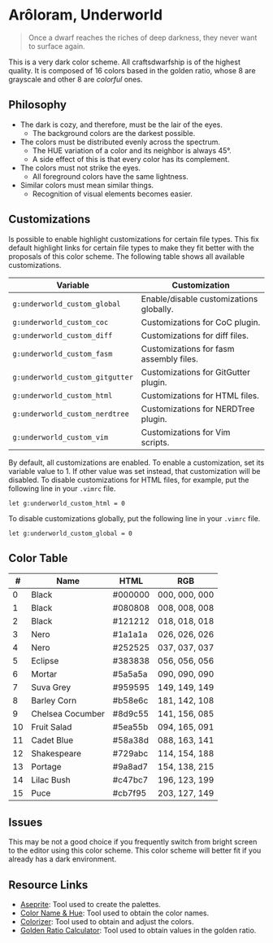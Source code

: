 # Arôloram, Underworld

> Once a dwarf reaches the riches of deep darkness, they never want to
> surface again.

This is a very dark color scheme. All craftsdwarfship is of the highest
quality. It is composed of 16 colors based in the golden ratio, whose 8 are
grayscale and other 8 are *colorful* ones.

## Philosophy

- The dark is cozy, and therefore, must be the lair of the eyes.
  - The background colors are the darkest possible.
- The colors must be distributed evenly across the spectrum.
  - The HUE variation of a color and its neighbor is always 45°.
  - A side effect of this is that every color has its complement.
- The colors must not strike the eyes.
  - All foreground colors have the same lightness.
- Similar colors must mean similar things.
  - Recognition of visual elements becomes easier.

## Customizations

Is possible to enable highlight customizations for certain file types. This
fix default highlight links for certain file types to make they fit better with
the proposals of this color scheme. The following table shows all available
customizations.

| Variable                        | Customization                           |
|---------------------------------|-----------------------------------------|
| `g:underworld_custom_global`    | Enable/disable customizations globally. |
| `g:underworld_custom_coc`       | Customizations for CoC plugin.          |
| `g:underworld_custom_diff`      | Customizations for diff files.          |
| `g:underworld_custom_fasm`      | Customizations for fasm assembly files. |
| `g:underworld_custom_gitgutter` | Customizations for GitGutter plugin.    |
| `g:underworld_custom_html`      | Customizations for HTML files.          |
| `g:underworld_custom_nerdtree`  | Customizations for NERDTree plugin.     |
| `g:underworld_custom_vim`       | Customizations for Vim scripts.         |

By default, all customizations are enabled. To enable a customization, set its
variable value to 1. If other value was set instead, that customization will be
disabled. To disable customizations for HTML files, for example, put the
following line in your `.vimrc` file.

```vim
let g:underworld_custom_html = 0
```

To disable customizations globally, put the following line in your
`.vimrc` file.

```vim
let g:underworld_custom_global = 0
```

## Color Table

| #  | Name             | HTML    | RGB           |
|----|------------------|---------|---------------|
| 0  | Black            | #000000 | 000, 000, 000 |
| 1  | Black            | #080808 | 008, 008, 008 |
| 2  | Black            | #121212 | 018, 018, 018 |
| 3  | Nero             | #1a1a1a | 026, 026, 026 |
| 4  | Nero             | #252525 | 037, 037, 037 |
| 5  | Eclipse          | #383838 | 056, 056, 056 |
| 6  | Mortar           | #5a5a5a | 090, 090, 090 |
| 7  | Suva Grey        | #959595 | 149, 149, 149 |
| 8  | Barley Corn      | #b58e6c | 181, 142, 108 |
| 9  | Chelsea Cocumber | #8d9c55 | 141, 156, 085 |
| 10 | Fruit Salad      | #5ea55b | 094, 165, 091 |
| 11 | Cadet Blue       | #58a38d | 088, 163, 141 |
| 12 | Shakespeare      | #729abc | 114, 154, 188 |
| 13 | Portage          | #9a8ad7 | 154, 138, 215 |
| 14 | Lilac Bush       | #c47bc7 | 196, 123, 199 |
| 15 | Puce             | #cb7f95 | 203, 127, 149 |

## Issues

This may be not a good choice if you frequently switch from bright screen to
the editor using this color scheme. This color scheme will better fit if you
already has a dark environment.

## Resource Links

- [Aseprite][aseprite]: Tool used to create the palettes.
- [Color Name & Hue][color-name-hue]: Tool used to obtain the color names.
- [Colorizer][colorizer]: Tool used to obtain and adjust the colors.
- [Golden Ratio Calculator][golden-ratio-calculator]: Tool used to obtain
  values in the golden ratio.

[aseprite]: https://www.aseprite.org/ 'Aseprite'
[color-name-hue]: https://www.color-blindness.com/color-name-hue 'Color Name & Hue'
[colorizer]: http://colorizer.org/ 'Colorizer'
[golden-ratio-calculator]: https://www.omnicalculator.com/math/golden-ratio 'Golden Ratio Calculator'
